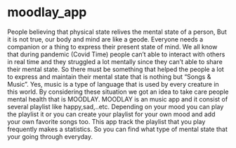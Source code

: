 # moodlay_app
People believing that physical state relives the mental state of a person, But it is not true, our body and mind are like a geode. 
Everyone needs a companion or a thing to express their present state of mind.
We all know that during pandemic (Covid Time) people can’t able to interact with others in real time and 
they struggled a lot mentally since they can’t able to share their mental state. So there must be something that helped 
the people a lot to express and maintain their mental state that is nothing but “Songs & Music”. Yes, music is a type of language that is 
used by every creature in this world. By considering these situation we got an idea to take care people mental health that is MOODLAY.
MOODLAY is an music app and it consist of several playlist like happy,sad,..etc. Depending on your mood  you can play the playlist it or you 
can create your playlist for your own mood and add your own favorite songs too. This app track the playlist that you play frequently makes a statistics. 
So you can find what type of mental state that your going through everyday.
